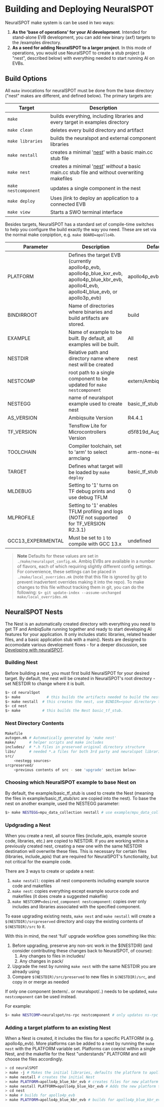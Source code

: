 # Building and Deploying NeuralSPOT
NeuralSPOT make system is can be used in two ways:

1. **As the 'base of operations' for your AI development**. Intended for stand-alone EVB development, you can add new binary (axf) targets to the /examples directory.
2. **As a seed for adding NeuralSPOT to a larger project**. In this mode of operations, you would use NeuralSPOT to create a stub project (a "nest", described below) with everything needed to start running AI on EVBs.

## Build Options
All `make` invocations for neuralSPOT must be done from the base directory ("nest" makes are different, and defined below). The primary targets are:

| Target               | Description                                                  |
| -------------------- | ------------------------------------------------------------ |
| `make`               | builds everything, including libraries and every target in examples directory |
| `make clean`         | deletes every build directory and artifact                   |
| `make libraries`     | builds the neuralspot and external component libraries       |
| `make nestall`       | creates a minimal '[nest](#The_Nest)' with a basic main.cc stub file |
| `make nest`          | creates a minimal '[nest](#The_Nest)' *without* a basic main.cc stub file and without overwriting makefiles |
| `make nestcomponent` | updates a single component in the nest                       |
| `make deploy`        | Uses jlink to deploy an application to a connected EVB       |
| `make view`          | Starts a SWO terminal interface                              |

Besides targets, NeuralSPOT has a standard set of compile-time switches to help you configure the build exactly the way you need. These are set via the normal make conpiption, e.g. `make BOARD=apollo4b`.

| Parameter | Description | Default |
| --------- | ----------- | ------- |
| PLATFORM | Defines the target EVB (currently apollo4p_evb, apollo4p_blue_kxr_evb, apollo4p_blue_kbr_evb, apollo4l_evb, apollo4l_blue_evb, or apollo3p_evb) | apollo4p_evb |
| BINDIRROOT | Name of directories where binaries and build artifacts are stored. | build |
| EXAMPLE | Name of example to be built. By default, all examples will be built. |All|
| NESTDIR | Relative path and directory name where nest will be created | nest |
| NESTCOMP | root path to a single component to be updated for `make nestcomponent` | extern/AmbiqSuite |
| NESTEGG | name of neuralspot example used to create nest | basic_tf_stub |
| AS_VERSION | Ambiqsuite Version | R4.4.1 |
| TF_VERSION | Tensflow Lite for Microcontrollers Version | d5f819d_Aug_10_2023 |
| TOOLCHAIN | Compiler toolchain, set to 'arm' to select armclang | arm-none-eabi (GCC) |
| TARGET | Defines what target will be loaded by `make deploy` | basic_tf_stub |
| MLDEBUG | Setting to '1' turns on TF debug prints and use debug TFLM | 0 |
| MLPROFILE | Setting to '1' enables TFLM profiling and logs (*NOTE* not supported for TF_VERSION R2.3.1) | 0 |
| GCC13_EXPERIMENTAL | Must be set to `1` to compile with GCC 13.x | undefined |

> **Note**  Defaults for these values are set in `./make/neuralspot_config.mk`. Ambiq EVBs are available in a number of flavors, each of which requiring slightly different config settings. For convenience, these settings can be placed in `./make/local_overrides.mk` (note that this file is ignored by git to prevent inadvertent overrides making it into the repo). To make changes to this file without tracking them in git, you can do the following:
> `$> git update-index --assume-unchanged make/local_overrides.mk`

## NeuralSPOT Nests
The Nest is an automatically created directory with everything you need to get TF and AmbiqSuite running together and ready to start developing AI features for your application. It only includes static libraries, related header files, and a basic application stub with a main(). Nests are designed to accomodate various development flows - for a deeper discussion, see [Developing with neuralSPOT](docs/Developing_with_NeuralSPOT.md).

### Building Nest
Before building a nest, you must first build NeuralSPOT for your desired target. By default, the nest will be created in NeuralSPOT's root directory - set NESTDIR to change where it is built.

```bash
$> cd neuralSpot
$> make		       # this builds the artifacts needed to build the nest
$> make nestall  # this creates the nest, use BINDIR=<your directory> to change where
$> cd nest
$> make          # this builds the Nest basic_tf_stub.
```

### Nest Directory Contents
```bash
Makefile
autogen.mk # Automatically generated by 'make nest'
make/      # helper scripts and make includes
includes/  # *.h files in preserved original directory structure
libs/      # needed *.a files for both 3rd party and neuralspot libraries
src/
	<nestegg sources>
srcpreserved/
	<previous contents of src - see 'upgrade' section below>
```

### Choosing which NeuralSPOT example to base Nest on
By default, the example/basic_tf_stub is used to create the Nest (meaning the files in example/basic_tf_stub/src are copied into the nest). To base the nest on another example, used the NESTEGG parameter:

```bash
$> make NESTEGG=mpu_data_collection nestall # use example/mpu_data_collection as bases for new nest
```

### Updgrading a Nest
When you create a nest, all source files (include_apis, example source code, libraries, etc.) are copied
to NESTDIR. If you are working within a previously created nest, creating a new one with the same NESTDIR
destination will overwrite these files. This is necessary for certain files (libraries, include_apis) that
are required for NeuralSPOT's functionality, but not critical for the example code.

There are 3 ways to create or update a nest:
1. `make nestall`: copies all nest components including example source code and makefiles
2. `make nest`: copies everything except example source code and makefiles (it does create a suggested makefile)
3. `make NESTCOMP=desired_component nestcomponent`: copies over only includes and libraries associated with the specified component.

To ease upgrading existing nests, `make nest` and `make nestall` will create a `$(NESTDIR)/srcpreserved` directory and copy the existing contents of `$(NESTDIR)/src` to it.

With this in mind, the nest 'full' upgrade workflow goes something like this:
1. Before upgrading, preserve any non-src work in the $(NESTDIR) (and consider contributing these changes back to NeuralSPOT, of course):
	1. Any changes to files in includes/
	2. Any changes in pack/
2. Upgrade the nest by running `make nest` with the same NESTDIR you are already using
3. Compare `$(NESTDIR)/src/preserved` to new files in `$(NESTDIR)/src`, and copy in or merge as needed

If only one component (extern/.. or neuralspot/..) needs to be updated, `make nestcomponent` can be used instead.

For example:
```bash
$> make NESTCOMP=neuralspot/ns-rpc nestcomponent # only updates ns-rpc header files and static libs
```

### Adding a target platform to an existing Nest
When a Nest is created, it includes the files for a specific PLATFORM (e.g. apollo4p_evb). More platforms can be added to a nest by running the `make nest` with the PLATFORM variable set. Platforms can coexist within a single Nest, and the makefile for the Nest "understands" PLATFORM and will choose the files accordingly.
```bash
> cd neuralSPOT
> make -j # Makes the initial libraries, defaults the platform to apollo4p_p
> make nestall # creates the initial Nest
> make PLATFORM=apollo4p_blue_kbr_evb # creates files for new platform
> make nestall PLATFORM=apollo4p_blue_kbr_evb # Adds the new platform to the Nest
> cd nest
> make # builds for apollo4p_evb
> make PLATFORM=apollo4p_blue_kbr_evb # builds for apollo4p_blue_kbr_evb
```